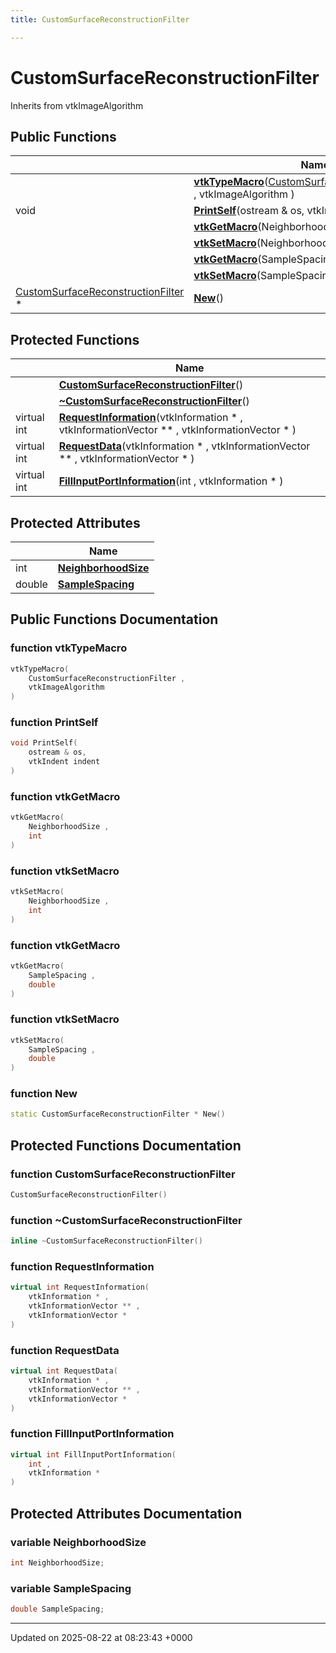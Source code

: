 ```yaml
---
title: CustomSurfaceReconstructionFilter

---
```


# CustomSurfaceReconstructionFilter





Inherits from vtkImageAlgorithm

## Public Functions

|                | Name           |
| -------------- | -------------- |
| | **[vtkTypeMacro](../Classes/classCustomSurfaceReconstructionFilter.md#function-vtktypemacro)**([CustomSurfaceReconstructionFilter](../Classes/classCustomSurfaceReconstructionFilter.md) , vtkImageAlgorithm ) |
| void | **[PrintSelf](../Classes/classCustomSurfaceReconstructionFilter.md#function-printself)**(ostream & os, vtkIndent indent) |
| | **[vtkGetMacro](../Classes/classCustomSurfaceReconstructionFilter.md#function-vtkgetmacro)**(NeighborhoodSize , int ) |
| | **[vtkSetMacro](../Classes/classCustomSurfaceReconstructionFilter.md#function-vtksetmacro)**(NeighborhoodSize , int ) |
| | **[vtkGetMacro](../Classes/classCustomSurfaceReconstructionFilter.md#function-vtkgetmacro)**(SampleSpacing , double ) |
| | **[vtkSetMacro](../Classes/classCustomSurfaceReconstructionFilter.md#function-vtksetmacro)**(SampleSpacing , double ) |
| [CustomSurfaceReconstructionFilter](../Classes/classCustomSurfaceReconstructionFilter.md) * | **[New](../Classes/classCustomSurfaceReconstructionFilter.md#function-new)**() |

## Protected Functions

|                | Name           |
| -------------- | -------------- |
| | **[CustomSurfaceReconstructionFilter](../Classes/classCustomSurfaceReconstructionFilter.md#function-customsurfacereconstructionfilter)**() |
| | **[~CustomSurfaceReconstructionFilter](../Classes/classCustomSurfaceReconstructionFilter.md#function-~customsurfacereconstructionfilter)**() |
| virtual int | **[RequestInformation](../Classes/classCustomSurfaceReconstructionFilter.md#function-requestinformation)**(vtkInformation * , vtkInformationVector ** , vtkInformationVector * ) |
| virtual int | **[RequestData](../Classes/classCustomSurfaceReconstructionFilter.md#function-requestdata)**(vtkInformation * , vtkInformationVector ** , vtkInformationVector * ) |
| virtual int | **[FillInputPortInformation](../Classes/classCustomSurfaceReconstructionFilter.md#function-fillinputportinformation)**(int , vtkInformation * ) |

## Protected Attributes

|                | Name           |
| -------------- | -------------- |
| int | **[NeighborhoodSize](../Classes/classCustomSurfaceReconstructionFilter.md#variable-neighborhoodsize)**  |
| double | **[SampleSpacing](../Classes/classCustomSurfaceReconstructionFilter.md#variable-samplespacing)**  |

## Public Functions Documentation

### function vtkTypeMacro

```cpp
vtkTypeMacro(
    CustomSurfaceReconstructionFilter ,
    vtkImageAlgorithm 
)
```


### function PrintSelf

```cpp
void PrintSelf(
    ostream & os,
    vtkIndent indent
)
```


### function vtkGetMacro

```cpp
vtkGetMacro(
    NeighborhoodSize ,
    int 
)
```


### function vtkSetMacro

```cpp
vtkSetMacro(
    NeighborhoodSize ,
    int 
)
```


### function vtkGetMacro

```cpp
vtkGetMacro(
    SampleSpacing ,
    double 
)
```


### function vtkSetMacro

```cpp
vtkSetMacro(
    SampleSpacing ,
    double 
)
```


### function New

```cpp
static CustomSurfaceReconstructionFilter * New()
```


## Protected Functions Documentation

### function CustomSurfaceReconstructionFilter

```cpp
CustomSurfaceReconstructionFilter()
```


### function ~CustomSurfaceReconstructionFilter

```cpp
inline ~CustomSurfaceReconstructionFilter()
```


### function RequestInformation

```cpp
virtual int RequestInformation(
    vtkInformation * ,
    vtkInformationVector ** ,
    vtkInformationVector * 
)
```


### function RequestData

```cpp
virtual int RequestData(
    vtkInformation * ,
    vtkInformationVector ** ,
    vtkInformationVector * 
)
```


### function FillInputPortInformation

```cpp
virtual int FillInputPortInformation(
    int ,
    vtkInformation * 
)
```


## Protected Attributes Documentation

### variable NeighborhoodSize

```cpp
int NeighborhoodSize;
```


### variable SampleSpacing

```cpp
double SampleSpacing;
```


-------------------------------

Updated on 2025-08-22 at 08:23:43 +0000